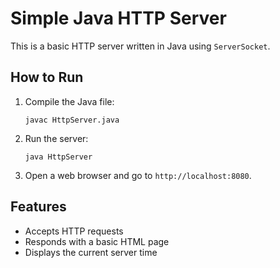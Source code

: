 # Simple Java HTTP Server

This is a basic HTTP server written in Java using `ServerSocket`.

## How to Run
1. Compile the Java file:
   ```
   javac HttpServer.java
   ```
2. Run the server:
   ```
   java HttpServer
   ```
3. Open a web browser and go to `http://localhost:8080`.

## Features
- Accepts HTTP requests
- Responds with a basic HTML page
- Displays the current server time
